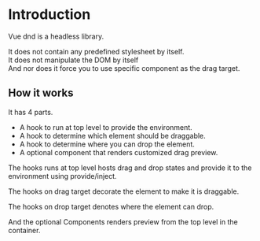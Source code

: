 # Introduction

Vue dnd is a headless library.

It does not contain any predefined stylesheet by itself.  
It does not manipulate the DOM by itself  
And nor does it force you to use specific component as the drag target.

## How it works

It has 4 parts.

- A hook to run at top level to provide the environment.
- A hook to determine which element should be draggable.
- A hook to determine where you can drop the element.
- A optional component that renders customized drag preview.

The hooks runs at top level hosts drag and drop states and provide it to the environment using provide/inject.

The hooks on drag target decorate the element to make it is draggable.

The hooks on drop target denotes where the element can drop.

And the optional Components renders preview from the top level in the container.
